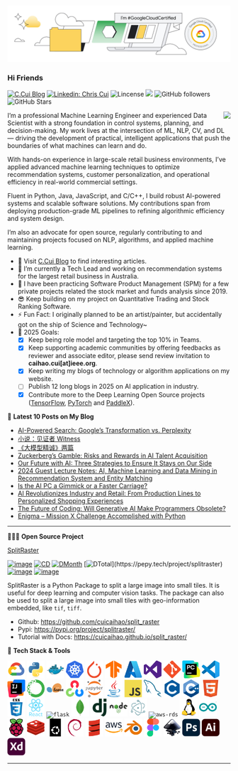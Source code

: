 <img src="Professional_Linkedin@2x.jpg">

### Hi Friends  <img src="https://raw.githubusercontent.com/TheDudeThatCode/TheDudeThatCode/master/Assets/Hi.gif" width=14 height=14>

[![C.Cui Blog](https://img.shields.io/badge/C.Cui%20Blog-Live-blue)](https://cuicaihao.com/)
[![Linkedin: Chris Cui](https://img.shields.io/badge/-Caihao%20Cui-blue?style=flat-square&logo=Linkedin&logoColor=white&link=https://www.linkedin.com/in/caihao-cui/)](https://www.linkedin.com/in/caihao-cui/)
![Lincense](https://img.shields.io/github/license/cuicaihao/cuicaihao?color=blue)
![](https://img.shields.io/github/last-commit/cuicaihao/cuicaihao?color=blue)
![GitHub followers](https://img.shields.io/github/followers/cuicaihao?label=Follow&style=social)
![GitHub Stars](https://img.shields.io/github/stars/cuicaihao?affiliations=OWNER&style=social)
 
<img align="right" src="https://github-readme-stats.vercel.app/api?username=cuicaihao&show_icons=true&icon_color=0366d6&text_color=24292e&bg_color=ffffff&hide_title=true&card_width=300" />

I’m a professional Machine Learning Engineer and experienced Data Scientist with a strong foundation in control systems, planning, and decision-making. My work lives at the intersection of ML, NLP, CV, and DL — driving the development of practical, intelligent applications that push the boundaries of what machines can learn and do.

With hands-on experience in large-scale retail business environments, I’ve applied advanced machine learning techniques to optimize recommendation systems, customer personalization, and operational efficiency in real-world commercial settings.

Fluent in Python, Java, JavaScript, and C/C++, I build robust AI-powered systems and scalable software solutions. My contributions span from deploying production-grade ML pipelines to refining algorithmic efficiency and system design.

I’m also an advocate for open source, regularly contributing to and maintaining projects focused on NLP, algorithms, and applied machine learning.  

- 📝 Visit [C.Cui Blog](https://cuicaihao.com/) to find interesting articles.
- 🔭 I’m currently a Tech Lead and working on recommendation systems for the largest retail business in Australia.
- 🌱 I have been practicing Software Product Management (SPM) for a few private projects related the stock market and funds analysis since 2019.
- 😎 Keep building on my project on Quantitative Trading and Stock Ranking Software.
- ⚡ Fun Fact: I originally planned to be an artist/painter, but accidentally got on the ship of Science and Technology~
- 🤔 2025 Goals:
  - [x] Keep being role model and targeting the top 10% in Teams.
  - [x] Keep supporting academic communities by offering feedbacks as reviewer and associate editor, please send review invitation to **caihao.cui[at]ieee.org**.
  - [x] Keep writing my blogs of technology or algorithm applications on my website.
  - [ ] Publish 12 long blogs in 2025 on AI application in industry.
  - [x] Contribute more to the Deep Learning Open Source projects ([TensorFlow](https://github.com/tensorflow), [PyTorch](https://github.com/pytorch) and [PaddleX](https://github.com/PaddlePaddle)).

📕 **Latest 10 Posts on My Blog**
<!-- BLOG:START -->
- [AI-Powered Search: Google’s Transformation vs. Perplexity](https://cuicaihao.com/2025/08/20/ai-powered-search-googles-transformation-vs-perplexity/)
- [小说：见证者 Witness](https://cuicaihao.com/2025/08/18/%e5%b0%8f%e8%af%b4%ef%bc%9a%e8%a7%81%e8%af%81%e8%80%85-witness/)
- [《大模型精诚》两篇](https://cuicaihao.com/2025/07/27/%e3%80%8a%e5%a4%a7%e6%a8%a1%e5%9e%8b%e7%b2%be%e8%af%9a%e3%80%8b%e4%b8%a4%e7%af%87/)
- [Zuckerberg’s Gamble: Risks and Rewards in AI Talent Acquisition](https://cuicaihao.com/2025/07/19/zuckerbergs-gamble-risks-and-rewards-in-ai-talent-acquisition/)
- [Our Future with AI: Three Strategies to Ensure It Stays on Our Side](https://cuicaihao.com/2025/05/31/our-future-with-ai-three-strategies-to-ensure-it-stays-on-our-side/)
- [2024 Guest Lecture Notes: AI, Machine Learning and Data Mining in Recommendation System and Entity Matching](https://cuicaihao.com/2024/10/19/2024-guest-lecture-notes-ai-machine-learning-and-data-mining-in-recommendation-system-and-entity-matching/)
- [Is the AI PC a Gimmick or a Faster Carriage?](https://cuicaihao.com/2024/05/26/is-the-ai-pc-a-gimmick-or-a-faster-carriage/)
- [AI Revolutionizes Industry and Retail: From Production Lines to Personalized Shopping Experiences](https://cuicaihao.com/2024/05/25/ai-revolutionizes-industry-and-retail-from-production-lines-to-personalized-shopping-experiences/)
- [The Future of Coding: Will Generative AI Make Programmers Obsolete?](https://cuicaihao.com/2024/05/04/the-future-of-coding-will-generative-ai-make-programmers-obsolete/)
- [Enigma – Mission X Challenge Accomplished with Python](https://cuicaihao.com/2024/04/20/enigma-mission-x-challenge-accomplished-with-python/)
<!-- BLOG:END -->
---

👨🏻‍💻 **Open Source Project**

[SplitRaster](https://pypi.org/project/splitraster/)

[![image](https://img.shields.io/pypi/v/splitraster?color=g)](https://python.org/pypi/splitraster) [![CD](https://img.shields.io/github/actions/workflow/status/cuicaihao/split_raster/python-CD.yml?branch=master)](https://github.com/cuicaihao/split_raster/actions/workflows/python-CD.yml) [![DMonth](https://pepy.tech/badge/splitraster/month)](https://pepy.tech/project/splitraster) [![DTotal](https://pepy.tech/badge/splitraster?)](https://pepy.tech/project/splitraster) [![image](https://img.shields.io/github/license/cuicaihao/split_raster?color=blue)](https://python.org/pypi/splitraster) [![image](https://img.shields.io/pypi/pyversions/splitraster)](https://python.org/pypi/splitraster) 

SplitRaster is a Python Package to split a large image into small tiles. It is useful for deep learning and computer vision tasks. The package can also be used to split a large image into small tiles with geo-information embedded, like `tif`, `tiff`. 
  

  - Github: https://github.com/cuicaihao/split_raster
  - Pypi: https://pypi.org/project/splitraster/
  - Tutorial with Docs:  https://cuicaihao.github.io/split_raster/

 
📖 **Tech Stack & Tools** 

<code><img height="40" src="https://raw.githubusercontent.com/devicons/devicon/master/icons/googlecloud/googlecloud-original.svg" title="googlecloud"></code> 
<code><img height="40" src="https://raw.githubusercontent.com/devicons/devicon/master/icons/python/python-original.svg" title="python"></code>
<code><img height="40" src="https://raw.githubusercontent.com/devicons/devicon/master/icons/docker/docker-original.svg" title="docker"></code>
<code><img height="40" src="https://raw.githubusercontent.com/devicons/devicon/master/icons/kubernetes/kubernetes-plain.svg" title="kubernetes"></code>
<code><img height="40" src="https://raw.githubusercontent.com/devicons/devicon/master/icons/pytorch/pytorch-original.svg" title="pytorch"></code>
<code><img height="40" src="https://raw.githubusercontent.com/devicons/devicon/master/icons/tensorflow/tensorflow-original.svg" title="tensorflow"></code>
<code><img height="40" src="https://raw.githubusercontent.com/devicons/devicon/master/icons/azure/azure-original.svg" title="azure"></code>
<code><img height="40" src="https://raw.githubusercontent.com/devicons/devicon/master/icons/visualstudio/visualstudio-plain.svg" title="visualstudio"></code>
<code><img height="40" src="https://raw.githubusercontent.com/devicons/devicon/master/icons/git/git-original.svg" title="git"></code>
<code><img height="40" src="https://raw.githubusercontent.com/devicons/devicon/master/icons/pycharm/pycharm-original.svg" title="pycharm"></code>
<code><img height="40" src="https://raw.githubusercontent.com/devicons/devicon/master/icons/vscode/vscode-original.svg" title="vscode"></code>
<code><img height="40" src="https://raw.githubusercontent.com/devicons/devicon/master/icons/intellij/intellij-original.svg" title="intellij"></code> 
<code><img height="40" src="https://raw.githubusercontent.com/devicons/devicon/master/icons/anaconda/anaconda-original.svg" title="anaconda"></code>
<code><img height="40" src="https://raw.githubusercontent.com/github/explore/80688e429a7d4ef2fca1e82350fe8e3517d3494d/topics/scikit-learn/scikit-learn.png" title="sklearn"></code>
<code><img height="40" src="https://raw.githubusercontent.com/devicons/devicon/master/icons/opencv/opencv-original.svg" title="opencv"></code>
<code><img height="40" src="https://raw.githubusercontent.com/devicons/devicon/master/icons/jupyter/jupyter-original-wordmark.svg" title="jupyter"></code>
<code><img height="40" src="https://raw.githubusercontent.com/devicons/devicon/master/icons/java/java-original.svg" title="java"></code>
<code><img height="40" src="https://raw.githubusercontent.com/devicons/devicon/master/icons/javascript/javascript-original.svg" title="javascript"></code>
<code><img height="40" src="https://raw.githubusercontent.com/devicons/devicon/master/icons/mysql/mysql-original.svg" title="mysql"></code>
<code><img height="40" src="https://raw.githubusercontent.com/devicons/devicon/master/icons/c/c-plain.svg" title="C"></code>
<code><img height="40" src="https://raw.githubusercontent.com/devicons/devicon/master/icons/cplusplus/cplusplus-original.svg" title="C++"></code>
<code><img height="40" src="https://raw.githubusercontent.com/devicons/devicon/master/icons/html5/html5-original.svg" title="html5"></code>
<code><img height="40" src="https://raw.githubusercontent.com/devicons/devicon/master/icons/css3/css3-original-wordmark.svg" title="css3"></code>
<code><img height="40" src="https://raw.githubusercontent.com/devicons/devicon/master/icons/react/react-original-wordmark.svg" title="react"></code>
<code><img height="40" src="https://www.vectorlogo.zone/logos/pocoo_flask/pocoo_flask-icon.svg" title="flask"></code>
<code><img height="40" src="https://raw.githubusercontent.com/devicons/devicon/master/icons/mongodb/mongodb-original.svg" title="mongodb"></code>
<code><img height="40" src="https://raw.githubusercontent.com/devicons/devicon/master/icons/django/django-plain.svg" title="django"></code>
<code><img height="40" src="https://raw.githubusercontent.com/devicons/devicon/master/icons/nodejs/nodejs-original-wordmark.svg" title="node.js"></code>
<code><img height="40" src="https://raw.githubusercontent.com/devicons/devicon/master/icons/electron/electron-original.svg" title="electron"></code> 
<code><img height="40" src="https://cdn.worldvectorlogo.com/logos/aws-rds.svg" title="aws-rds"></code>
<code><img height="40" src="https://raw.githubusercontent.com/devicons/devicon/master/icons/linux/linux-original.svg" title="linux"></code>
<code><img height="40" src="https://raw.githubusercontent.com/devicons/devicon/master/icons/arduino/arduino-original.svg" title="arduino"></code>
<code><img height="40" src="https://raw.githubusercontent.com/devicons/devicon/master/icons/raspberrypi/raspberrypi-original.svg" title="raspberrypi"></code>
<code><img height="40" src="https://raw.githubusercontent.com/devicons/devicon/master/icons/redis/redis-original.svg" title="redis"></code>
<code><img height="40" src="https://raw.githubusercontent.com/devicons/devicon/master/icons/ubuntu/ubuntu-plain.svg" title="ubuntu"></code>
<code><img height="40" src="https://raw.githubusercontent.com/devicons/devicon/master/icons/debian/debian-original.svg" title="debian"></code>
<code><img height="40" src="https://raw.githubusercontent.com/devicons/devicon/master/icons/scala/scala-original.svg" title="scala"></code>
<code><img height="40" src="https://raw.githubusercontent.com/devicons/devicon/master/icons/amazonwebservices/amazonwebservices-original-wordmark.svg" title="aws"></code>
<code><img height="40" src="https://raw.githubusercontent.com/devicons/devicon/master/icons/blender/blender-original.svg" title="blender"></code>
<code><img height="40" src="https://raw.githubusercontent.com/devicons/devicon/master/icons/figma/figma-original.svg" title="figma"></code>
<code><img height="40" src="https://raw.githubusercontent.com/devicons/devicon/master/icons/inkscape/inkscape-original.svg" title="inkscape"></code>
<code><img height="40" src="https://raw.githubusercontent.com/devicons/devicon/master/icons/photoshop/photoshop-plain.svg" title="photoshop"></code>
<code><img height="40" src="https://raw.githubusercontent.com/devicons/devicon/master/icons/illustrator/illustrator-plain.svg" title="illustrator"></code>
<code><img height="40" src="https://raw.githubusercontent.com/devicons/devicon/master/icons/xd/xd-plain.svg" title="xd"></code>

---